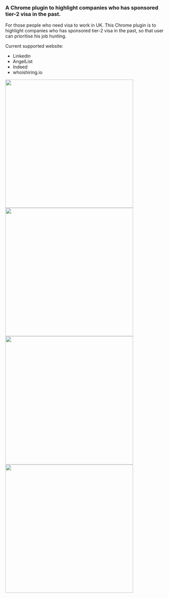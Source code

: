 ### A Chrome plugin to highlight companies who has sponsored tier-2 visa in the past.

For those people who need visa to work in UK. This Chrome plugin is to highlight companies who has sponsored tier-2 visa in the past, so that user can prioritise his job hunting.

Current supported website:
- Linkedin
- AngelList
- Indeed
- whoishiring.io

<img src="https://github.com/mrredbit/tier2-visa-sponsor-highlight/blob/screenshot/screenshot/screenshot-linkedin-3.png" width="400px">  

<img src="https://github.com/mrredbit/tier2-visa-sponsor-highlight/blob/screenshot/screenshot/screenshot-linkedin-1.png" width="400px">  

<img src="https://github.com/mrredbit/tier2-visa-sponsor-highlight/blob/screenshot/screenshot/screenshot-linkedin-2.png" width="400px">  

<img src="https://cloud.githubusercontent.com/assets/963966/23733709/56d5655a-0472-11e7-83b4-988f330f5d10.png" width="400px">  
